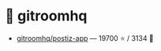 # 👤 gitroomhq

- [gitroomhq/postiz-app](https://github.com/gitroomhq/postiz-app) — 19700 ⭐️ / 3134 🍴
